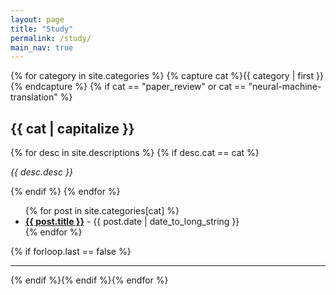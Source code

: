 ```yaml
---
layout: page
title: "Study"
permalink: /study/
main_nav: true
---
```


{% for category in site.categories %}
  {% capture cat %}{{ category | first }}{% endcapture %}
  {% if cat == "paper_review" or cat == "neural-machine-translation" %}
  <h2 id="{{cat}}">{{ cat | capitalize }}</h2>
  {% for desc in site.descriptions %}
  {% if desc.cat == cat %}<p class="desc"><em>{{ desc.desc }}</em></p>{% endif %}
  {% endfor %}
  <ul class="posts-list">{% for post in site.categories[cat] %}
  <li><strong><a href="{{ post.url | prepend: site.baseurl }}">{{ post.title }}</a></strong>
  <span class="post-date">- {{ post.date | date_to_long_string }}</span></li>
  {% endfor %}</ul>
  {% if forloop.last == false %}<hr>{% endif %}{% endif %}{% endfor %}
<br>
